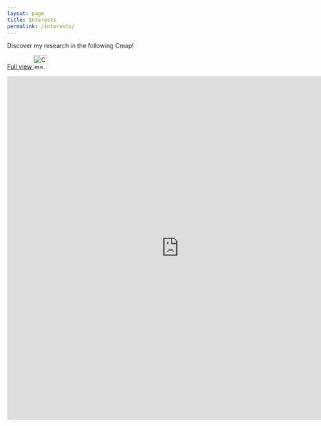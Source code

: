 ```yaml
---
layout: page
title: Interests
permalink: /interests/
---
```


Discover my research in the following Cmap!

<a href="https://cmapscloud.ihmc.us/viewer/cmap/1WD9PP2YY-1YD51VJ-484V">Full view <img src="https://cmapscloud.ihmc.us/viewer/proxy?X-URL=https%3A%2F%2Fcmapscloud.ihmc.us%2Fresources%2Fid%3D1WD9PP2YY-1YD51VJ-484V%3Fcmd%3Dget.thumbnail" alt="Cmap with my research questions." width="32" height="32"> </a>


<iframe src="https://cmapscloud.ihmc.us/viewer/cmap/1WD9PP2YY-1YD51VJ-484V" width="800" height="800" frameborder="0" alt="Cmap with my research questions." name="iframe_a" ></iframe>

